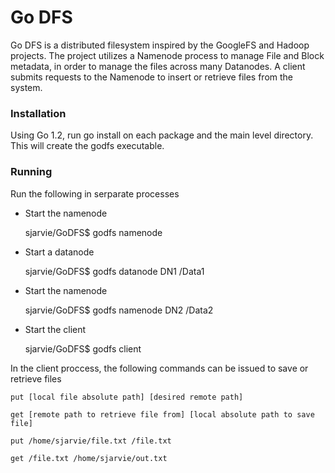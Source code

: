# Go DFS

Go DFS is a distributed filesystem inspired by the GoogleFS and Hadoop projects. The project utilizes a Namenode process to manage File and Block metadata, in order to manage the files across many Datanodes. A client submits requests to the Namenode to insert or retrieve files from the system.


### Installation

Using Go 1.2, run go install on each package and the main level directory. This will create the godfs executable.


### Running

Run the following in serparate processes

* Start the namenode

	sjarvie/GoDFS$ godfs namenode
	
* Start a datanode

	sjarvie/GoDFS$ godfs datanode DN1 /Data1
	
* Start the namenode

	sjarvie/GoDFS$ godfs namenode DN2 /Data2
	
* Start the client

	sjarvie/GoDFS$ godfs client
	
	
In the client proccess, the following commands can be issued to save or retrieve files

	put [local file absolute path] [desired remote path]
  
  	get [remote path to retrieve file from] [local absolute path to save file]

  	put /home/sjarvie/file.txt /file.txt
  
  	get /file.txt /home/sjarvie/out.txt
  
